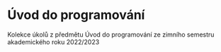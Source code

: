 #  Úvod do programování

Kolekce úkolů z předmětu Úvod do programování ze zimního semestru akademického roku 2022/2023
